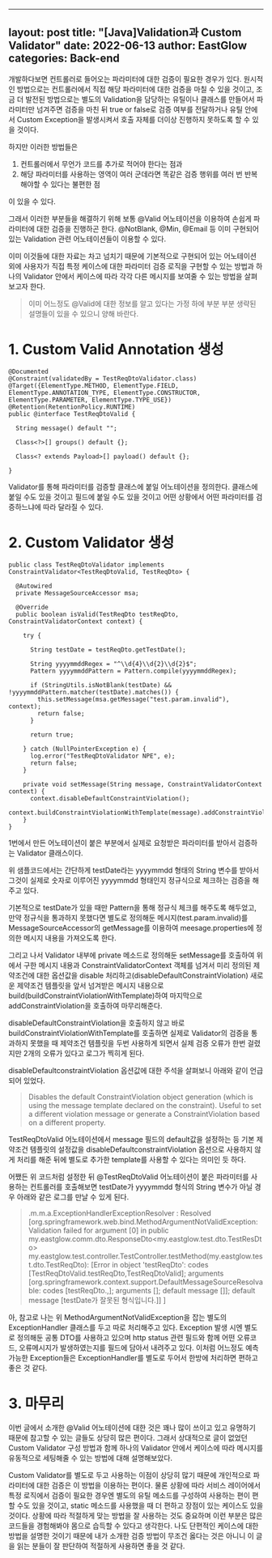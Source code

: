 
---
layout: post
title:  "[Java]Validation과 Custom Validator"
date:   2022-06-13
author: EastGlow
categories: Back-end
---

개발하다보면 컨트롤러로 들어오는 파라미터에 대한 검증이 필요한 경우가 있다. 원시적인 방법으로는 컨트롤러에서 직접 해당 파라미터에 대한 검증을 마칠 수 있을 것이고, 조금 더 발전된 방법으로는 별도의 Validation을 담당하는 유틸이나 클래스를 만들어서 파라미터만 넘겨주면 검증을 마친 뒤 true or false로 검증 여부를 전달하거나 유틸 안에서 Custom Exception을 발생시켜서 호출 자체를 더이상 진행하지 못하도록 할 수 있을 것이다.

하지만 이러한 방법들은

1) 컨트롤러에서 무언가 코드를 추가로 적어야 한다는 점과
2) 해당 파라미터를 사용하는 영역이 여러 군데라면 똑같은 검증 행위를 여러 번 반복해야할 수 있다는 불편한 점

이 있을 수 있다.

그래서 이러한 부분들을 해결하기 위해 보통 @Valid 어노테이션을 이용하여 손쉽게 파라미터에 대한 검증을 진행하곤 한다. @NotBlank, @Min, @Email 등 이미 구현되어 있는 Validation 관련 어노테이션들이 이용할 수 있다.

이미 이것들에 대한 자료는 차고 넘치기 때문에 기본적으로 구현되어 있는 어노테이션 외에 사용자가 직접 특정 케이스에 대한 파라미터 검증 로직을 구현할 수 있는 방법과 하나의 Validator 안에서 케이스에 따라 각각 다른 메시지를 보여줄 수 있는 방법을 살펴보고자 한다.

> 이미 어느정도 @Valid에 대한 정보를 알고 있다는 가정 하에 부분 부분 생략된 설명들이 있을 수 있으니 양해 바란다.

# 1. Custom Valid Annotation 생성

    @Documented  
    @Constraint(validatedBy = TestReqDtoValidator.class)  
    @Target({ElementType.METHOD, ElementType.FIELD, ElementType.ANNOTATION_TYPE, ElementType.CONSTRUCTOR, ElementType.PARAMETER, ElementType.TYPE_USE})  
    @Retention(RetentionPolicy.RUNTIME)  
    public @interface TestReqDtoValid {  

      String message() default "";  

      Class<?>[] groups() default {};  

      Class<? extends Payload>[] payload() default {};  

    }

Validator를 통해 파라미터를 검증할 클래스에 붙일 어노테이션을 정의한다. 클래스에 붙일 수도 있을 것이고 필드에 붙일 수도 있을 것이고 어떤 상황에서 어떤 파라미터를 검증하느냐에 따라 달라질 수 있다.

# 2. Custom Validator 생성

    public class TestReqDtoValidator implements ConstraintValidator<TestReqDtoValid, TestReqDto> {  

      @Autowired  
      private MessageSourceAccessor msa;  

      @Override  
      public boolean isValid(TestReqDto testReqDto, ConstraintValidatorContext context) {  

        try {  

          String testDate = testReqDto.getTestDate();  

          String yyyymmddRegex = "^\\d{4}\\d{2}\\d{2}$";  
          Pattern yyyymmddPattern = Pattern.compile(yyyymmddRegex);  

          if (StringUtils.isNotBlank(testDate) && !yyyymmddPattern.matcher(testDate).matches()) {  
            this.setMessage(msa.getMessage("test.param.invalid"), context);  
            return false;
          }

          return true;

        } catch (NullPointerException e) {  
          log.error("TestReqDtoValidator NPE", e);  
          return false;
        }
        
        private void setMessage(String message, ConstraintValidatorContext context) {  
          context.disableDefaultConstraintViolation();  
          context.buildConstraintViolationWithTemplate(message).addConstraintViolation();  
        }  
    }

1번에서 만든 어노테이션이 붙은 부분에서 실제로 요청받은 파라미터를 받아서 검증하는 Validator 클래스이다.

위 샘플코드에서는 간단하게 testDate라는 yyyymmdd 형태의 String 변수를 받아서 그것이 실제로 숫자로 이루어진 yyyymmdd 형태인지 정규식으로 체크하는 검증을 해주고 있다.

기본적으로 testDate가 있을 때만 Pattern을 통해 정규식 체크를 해주도록 해두었고, 만약 정규식을 통과하지 못했다면 별도로 정의해둔 메시지(test.param.invalid)를 MessageSourceAccessor의 getMessage를 이용하여 meesage.properties에 정의한 메시지 내용을 가져오도록 한다.

그리고 나서 Validator 내부에 private 메소드로 정의해둔 setMessage를 호출하여 위에서 구한 메시지 내용과 ConstraintValidatorContext 객체를 넘겨서 미리 정의된 제약조건에 대한 옵션값을 disable 처리하고(disableDefaultConstraintViolation) 새로운 제약조건 템플릿을 앞서 넘겨받은 메시지 내용으로 build(buildConstraintViolationWithTemplate)하여 마지막으로 addConstraintViolation을 호출하여 마무리해준다.

disableDefaultConstraintViolation을 호출하지 않고 바로 buildConstraintViolationWithTemplate를 호출하면 실제로 Validator의 검증을 통과하지 못했을 때 제약조건 템플릿을 두번 사용하게 되면서 실제 검증 오류가 한번 걸렸지만 2개의 오류가 있다고 로그가 찍히게 된다.

disableDefaultconstraintViolation 옵션값에 대한 주석을 살펴보니 아래와 같이 언급되어 있었다.

> Disables the default ConstraintViolation object generation (which is using the message template declared on the constraint).
> Useful to set a different violation message or generate a ConstraintViolation based on a different property.

TestReqDtoValid 어노테이션에서 message 필드의 default값을 설정하는 등 기본 제약조건 템플릿의 설정값을 disableDefaultconstraintViolation 옵션으로 사용하지 않게 처리를 해준 뒤에 별도로 추가한 template를 사용할 수 있다는 의미인 듯 하다.

어쨌든 위 코드처럼 설정한 뒤 @TestReqDtoValid 어노테이션이 붙은 파라미터를 사용하는 컨트롤러를 호출해보면 testDate가 yyyymmdd 형식의 String 변수가 아닐 경우 아래와 같은 로그를 만날 수 있게 된다.

> .m.m.a.ExceptionHandlerExceptionResolver : Resolved [org.springframework.web.bind.MethodArgumentNotValidException: Validation failed for argument [0] in public my.eastglow.comm.dto.ResponseDto<my.eastglow.test.dto.TestResDto> my.eastglow.test.controller.TestController.testMethod(my.eastglow.test.dto.TestReqDto): [Error in object 'testReqDto': codes [TestReqDtoValid.testReqDto,TestReqDtoValid]; arguments [org.springframework.context.support.DefaultMessageSourceResolvable: codes [testReqDto.,]; arguments []; default message []]; default message [testDate가 잘못된 형식입니다.]] ]

아, 참고로 나는 위 MethodArgumentNotValidException을 잡는 별도의 ExceptionHandler 클래스를 두고 따로 처리해주고 있다. Exception 발생 시엔 별도로 정의해둔 공통 DTO를 사용하고 있으며 http status 관련 필드와 함께 어떤 오류코드, 오류메시지가 발생하였는지를 필드에 담아서 내려주고 있다. 이처럼 어느정도 예측 가능한 Exception들은 ExceptionHandler를 별도로 두어서 한방에 처리하면 편하고 좋은 것 같다.

# 3. 마무리

이번 글에서 소개한 @Valid 어노테이션에 대한 것은 꽤나 많이 쓰이고 있고 유명하기 때문에 참고할 수 있는 글들도 상당히 많은 편이다. 그래서 상대적으로 글이 없었던 Custom Validator 구성 방법과 함께 하나의 Validator 안에서 케이스에 따라 메시지를 유동적으로 세팅해줄 수 있는 방법에 대해 설명해보았다.

Custom Validator를 별도로 두고 사용하는 이점이 상당히 많기 때문에 개인적으로 파라미터에 대한 검증은 이 방법을 이용하는 편이다. 물론 상황에 따라 서비스 레이어에서 특정 로직에서 검증이 필요한 경우엔 별도의 유틸 메소드를 구성하여 사용하는 편이 편할 수도 있을 것이고, static 메소드를 사용했을 때 더 편하고 장점이 있는 케이스도 있을 것이다. 상황에 따라 적절하게 맞는 방법을 잘 사용하는 것도 중요하며 이런 부분은 많은 코드들을 경험해봐야 몸으로 습득할 수 있다고 생각한다. 나도 단편적인 케이스에 대한 방법을 설명한 것이기 때문에 내가 소개한 검증 방법이 무조건 옳다는 것은 아니니 이 글을 읽는 분들이 잘 판단하여 적절하게 사용하면 좋을 것 같다.
